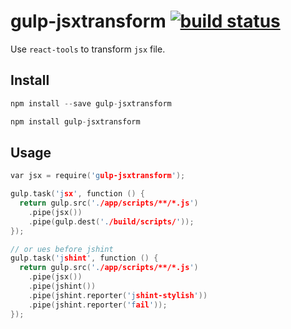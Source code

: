 # gulp-jsxtransform [![build status](https://travis-ci.org/cookfront/gulp-jsxtransform.svg)](https://travis-ci.org/cookfront/gulp-jsxtransform)

Use `react-tools` to transform `jsx` file.

## Install

```c
npm install --save gulp-jsxtransform

npm install gulp-jsxtransform
```

## Usage

```c
var jsx = require('gulp-jsxtransform');

gulp.task('jsx', function () {
  return gulp.src('./app/scripts/**/*.js')
    .pipe(jsx())
    .pipe(gulp.dest('./build/scripts/'));
});

// or ues before jshint
gulp.task('jshint', function () {
  return gulp.src('./app/scripts/**/*.js')
    .pipe(jsx())
    .pipe(jshint())
    .pipe(jshint.reporter('jshint-stylish'))
    .pipe(jshint.reporter('fail'));
});
```